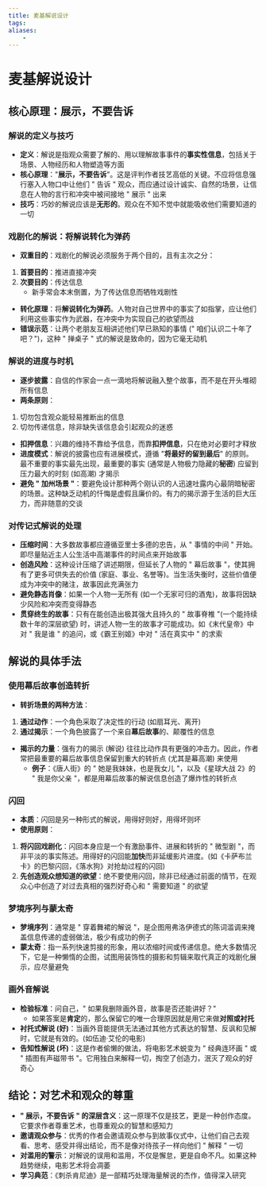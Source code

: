 ```yaml
---
title: 麦基解说设计
tags:
aliases: 
    -
---
```


# 麦基解说设计

## 核心原理：展示，不要告诉

### 解说的定义与技巧

- **定义**：解说是指观众需要了解的、用以理解故事事件的**事实性信息**，包括关于场景、人物经历和人物塑造等方面
- **核心原理**："**展示，不要告诉**"。这是评判作者技艺高低的关键。不应将信息强行塞入人物口中让他们 " 告诉 " 观众，而应通过设计诚实、自然的场景，让信息在人物的言行和冲突中被间接地 " 展示 " 出来
- **技巧**：巧妙的解说应该是**无形的**。观众在不知不觉中就能吸收他们需要知道的一切

### 戏剧化的解说：将解说转化为弹药

- **双重目的**：戏剧化的解说必须服务于两个目的，且有主次之分：
1. **首要目的**：推进直接冲突
2. **次要目的**：传达信息
    - 新手常会本末倒置，为了传达信息而牺牲戏剧性
- **转化原理**：将**解说转化为弹药**。人物对自己世界中的事实了如指掌，应让他们利用这些事实作为武器，在冲突中为实现自己的欲望而战
- **错误示范**：让两个老朋友互相讲述他们早已熟知的事情 (" 咱们认识二十年了吧？")，这种 " 掸桌子 " 式的解说是致命的，因为它毫无动机

### 解说的进度与时机

- **逐步披露**：自信的作家会一点一滴地将解说融入整个故事，而不是在开头堆砌所有信息
- **两条原则**：
1. 切勿包含观众能轻易推断出的信息
2. 切勿传递信息，除非缺失该信息会引起观众的迷惑
- **扣押信息**：兴趣的维持不靠给予信息，而靠**扣押信息**，只在绝对必要时才释放
- **进度模式**：解说的披露也应有进展模式，遵循 "**将最好的留到最后**" 的原则。最不重要的事实最先出现，最重要的事实 (通常是人物极力隐藏的**秘密**) 应留到压力最大的时刻 (如高潮) 才揭示
- **避免 " 加州场景 "**：要避免设计那种两个刚认识的人迅速吐露内心最阴暗秘密的场景。这种缺乏动机的忏悔是虚假且廉价的。有力的揭示源于生活的巨大压力，而非随意的交谈

### 对传记式解说的处理

- **压缩时间**：大多数故事都应遵循亚里士多德的忠告，从 " 事情的中间 " 开始。即尽量贴近主人公生活中高潮事件的时间点来开始故事
- **创造风险**：这种设计压缩了讲述期限，但延长了人物的 " 幕后故事 "，使其拥有了更多可供失去的价值 (家庭、事业、名誉等)。当生活失衡时，这些价值便成为冲突中的赌注，故事因此充满张力
- **避免静态肖像**：如果一个人物一无所有 (如一个无家可归的酒鬼)，故事将因缺少风险和冲突而变得静态
- **贯穿终生的故事**：只有在能创造出极其强大且持久的 " 故事脊椎 "(一个能持续数十年的深层欲望) 时，讲述人物一生的故事才可能成功。如《末代皇帝》中对 " 我是谁 " 的追问，或《霸王别姬》中对 " 活在真实中 " 的求索

## 解说的具体手法

### 使用幕后故事创造转折

- **转折场景的两种方法**：
1. **通过动作**：一个角色采取了决定性的行动 (如扇耳光、离开)
2. **通过揭示**：一个角色披露了一个来自**幕后故事**的、颠覆性的信息
- **揭示的力量**：强有力的揭示 (解说) 往往比动作具有更强的冲击力。因此，作者常把最重要的幕后故事信息保留到重大的转折点 (尤其是幕高潮) 来使用
    - **例子**：《唐人街》的 " 她是我妹妹，也是我女儿 "，以及《星球大战 2》的 " 我是你父亲 "，都是用幕后故事的解说信息创造了爆炸性的转折点

### 闪回

- **本质**：闪回是另一种形式的解说，用得好则好，用得坏则坏
- **使用原则**：
1. **将闪回戏剧化**：闪回本身应是一个有激励事件、进展和转折的 " 微型剧 "，而非平淡的事实陈述。用得好的闪回能**加快**而非延缓影片进度。(如《卡萨布兰卡》的巴黎闪回，《落水狗》对抢劫过程的闪回)
2. **先创造观众想知道的欲望**：绝不要使用闪回，除非已经通过前面的情节，在观众心中创造了对过去真相的强烈好奇心和 " 需要知道 " 的欲望

### 梦境序列与蒙太奇

- **梦境序列**：通常是 " 穿着舞裙的解说 "，是企图用弗洛伊德式的陈词滥调来掩盖信息传递的虚弱做法，极少有成功的例子
- **蒙太奇**：指一系列快速剪接的形象，用以浓缩时间或传递信息。绝大多数情况下，它是一种懒惰的企图，试图用装饰性的摄影和剪辑来取代真正的戏剧化展示，应尽量避免

### 画外音解说

- **检验标准**：问自己，" 如果我删除画外音，故事是否还能讲好？"
    - 如果答案是**肯定**的，那么保留它的唯一合理原因就是用它来做**对照或衬托**
- **衬托式解说 (好)**：当画外音能提供无法通过其他方式表达的智慧、反讽和见解时，它就是有效的。(如伍迪·艾伦的电影)
- **告知性解说 (坏)**：这是作者偷懒的做法，将电影艺术蜕变为 " 经典连环画 " 或 " 插图有声磁带书 "。它用独白来解释一切，掏空了创造力，泯灭了观众的好奇心

## 结论：对艺术和观众的尊重

- **" 展示，不要告诉 " 的深层含义**：这一原理不仅是技艺，更是一种创作态度。它要求作者尊重艺术，也尊重观众的智慧和感知力
- **邀请观众参与**：优秀的作者会邀请观众参与到故事仪式中，让他们自己去观看、思考、感受并得出结论，而不是像对待孩子一样向他们 " 解释 " 一切
- **对滥用的警示**：对解说的误用和滥用，不仅是懈怠，更是自命不凡。如果这种趋势继续，电影艺术将会凋萎
- **学习典范**：《刺杀肯尼迪》是一部精巧处理海量解说的杰作，值得深入研究